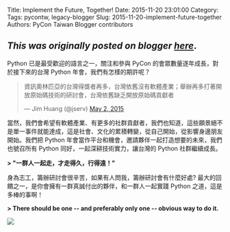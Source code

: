 Title: Implement the Future, Together!
Date: 2015-11-20 23:01:00
Category:
Tags: pycontw, legacy-blogger
Slug: 2015-11-20-implement-future-together
Authors: PyCon Taiwan Blogger contributors

*This was originally posted on blogger [here](https://pycontw.blogspot.com/2015/11/implement-future-together.html)*.
---
Python 已是最受歡迎的語言之一，關注和參與 PyCon 的會眾數量逐年成長，對於接下來的台灣 Python 年會，我們有怎樣的期許呢？




> 資訊奧林匹亞的台灣得獎者再多，台灣依舊沒有軟體產業；舉辦再多打著開放原始碼技術的研討會，台灣依舊缺乏開放原始碼貢獻者
>
> — Jim Huang (@jserv) [May 2, 2015](https://twitter.com/jserv/status/594504803486605312)



當然，我們會希望有軟體產業、有更多的社群貢獻者，我們也知道，這些願景絕不是單一事件就能達成，這是社會、文化的累積轉變，從自己開始，從影響身邊朋友開始。我們把
Python 年會當作平台和機會，邀請夥伴一起打造想要的未來，我們也號召所有 Python 同好，一起深耕技術實力，讓台灣的 Python 社群繼續成長。



**> "一群人一起走，才走得久，行得遠！"**

身為志工，籌辦研討會很辛苦，如果有人問我，籌辦研討會有什麼好處? 最大的回饋之一，是你會擁有一群真誠付出的夥伴，和一群人一起實踐 Python 之道，這是多棒的事啊！



**> There should be one -- and preferably only one -- obvious way to do it.**

![](https://lh3.googleusercontent.com/-uTtNbHSwZj8/Vk10shWWOwI/AAAAAAAABuo/dVXAdtgFcsI/s600-Ic42/IMG_20151024_132831.jpg)
